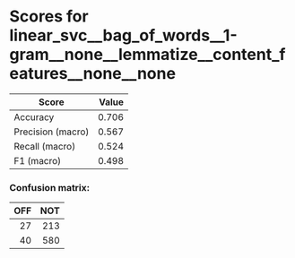 # Scores for linear_svc__bag_of_words__1-gram__none__lemmatize__content_features__none__none
|      Score      |Value|
|-----------------|----:|
|Accuracy         |0.706|
|Precision (macro)|0.567|
|Recall (macro)   |0.524|
|F1 (macro)       |0.498|

### Confusion matrix:
|OFF|NOT|
|--:|--:|
| 27|213|
| 40|580|
